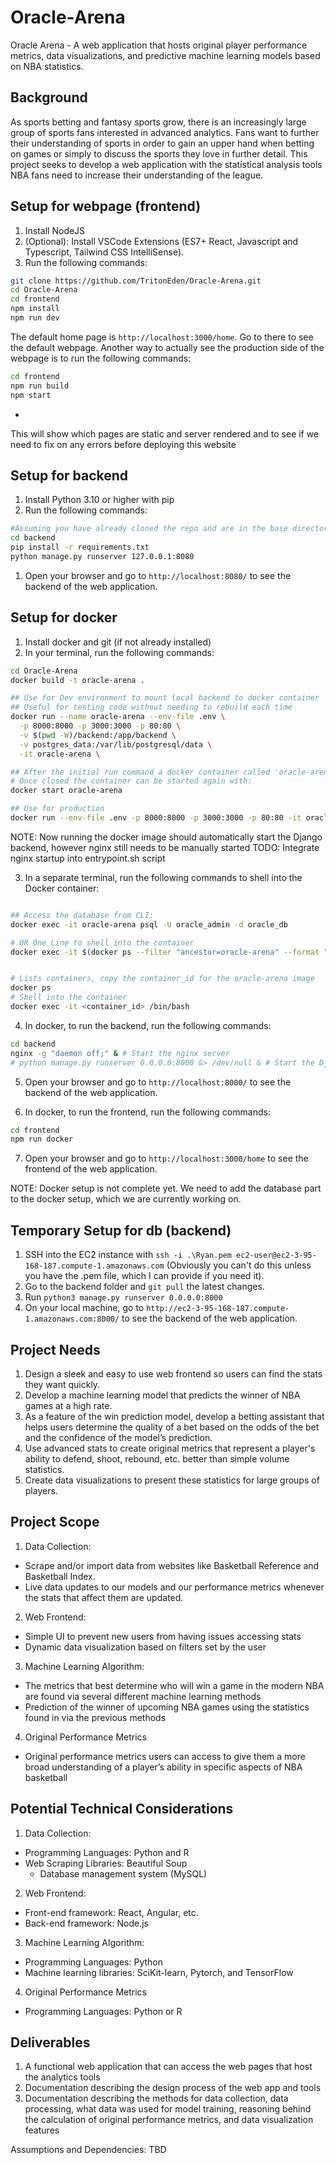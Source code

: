 # Oracle-Arena

Oracle Arena - A web application that hosts original player performance metrics, data visualizations, and predictive machine learning models based on NBA statistics.

## Background

As sports betting and fantasy sports grow, there is an increasingly large group of sports fans interested in advanced analytics. Fans want to further their understanding of sports in order to gain an upper hand when betting on games or simply to discuss the sports they love in further detail. This project seeks to develop a web application with the statistical analysis tools NBA fans need to increase their understanding of the league.

## Setup for webpage (frontend)

1. Install NodeJS
2. (Optional): Install VSCode Extensions (ES7+ React, Javascript and Typescript, Tailwind CSS IntelliSense).
3. Run the following commands:

```bash
git clone https://github.com/TritonEden/Oracle-Arena.git
cd Oracle-Arena
cd frontend
npm install
npm run dev
```

The default home page is `http://localhost:3000/home`. Go to there to see the default webpage.
Another way to actually see the production side of the webpage is to run the following commands:

```bash
cd frontend
npm run build
npm start
```
-
This will show which pages are static and server rendered and to see if we need to fix on any errors before deploying this website

## Setup for backend

1. Install Python 3.10 or higher with pip
2. Run the following commands:

```bash
#Assuming you have already cloned the repo and are in the base directory
cd backend
pip install -r requirements.txt
python manage.py runserver 127.0.0.1:8080
```

1. Open your browser and go to `http://localhost:8080/` to see the backend of the web application.

## Setup for docker

1. Install docker and git (if not already installed)
2. In your terminal, run the following commands:

```bash
cd Oracle-Arena
docker build -t oracle-arena .

## Use for Dev environment to mount local backend to docker container
## Useful for testing code without needing to rebuild each time
docker run --name oracle-arena --env-file .env \
  -p 8000:8000 -p 3000:3000 -p 80:80 \
  -v $(pwd -W)/backend:/app/backend \
  -v postgres_data:/var/lib/postgresql/data \
  -it oracle-arena \

## After the initial run command a docker container called 'oracle-arena' will be created
# Once closed the container can be started again with:
docker start oracle-arena 

## Use for production
docker run --env-file .env -p 8000:8000 -p 3000:3000 -p 80:80 -it oracle-arena 
```

NOTE: Now running the docker image should automatically start the Django backend, however nginx still needs to be manually started
TODO: Integrate nginx startup into entrypoint.sh script

3. In a separate terminal, run the following commands to shell into the Docker container:

```bash

## Access the database from CLI:
docker exec -it oracle-arena psql -U oracle_admin -d oracle_db

# OR One Line to shell into the container
docker exec -it $(docker ps --filter "ancestor=oracle-arena" --format "{{.ID}}" | head -n 1) /bin/bash


# Lists containers, copy the container_id for the oracle-arena image
docker ps
# Shell into the container
docker exec -it <container_id> /bin/bash
```

4. In docker, to run the backend, run the following commands:

```bash
cd backend
nginx -g "daemon off;" & # Start the nginx server
# python manage.py runserver 0.0.0.0:8000 &> /dev/null & # Start the Django server in the background -- add the extra commands as you wish
```

5. Open your browser and go to `http://localhost:8000/` to see the backend of the web application.

6. In docker, to run the frontend, run the following commands:

```bash
cd frontend
npm run docker
```

7. Open your browser and go to `http://localhost:3000/home` to see the frontend of the web application.

NOTE: Docker setup is not complete yet. We need to add the database part to the docker setup, which we are currently working on.

## Temporary Setup for db (backend)

1. SSH into the EC2 instance with `ssh -i .\Ryan.pem ec2-user@ec2-3-95-168-187.compute-1.amazonaws.com` (Obviously you can't do this unless you have the .pem file, which I can provide if you need it).
2. Go to the backend folder and `git pull` the latest changes.
3. Run `python3 manage.py runserver 0.0.0.0:8000`
4. On your local machine, go to `http://ec2-3-95-168-187.compute-1.amazonaws.com:8000/` to see the backend of the web application.

## Project Needs

1. Design a sleek and easy to use web frontend so users can find the stats they want quickly.
2. Develop a machine learning model that predicts the winner of NBA games at a high rate.
3. As a feature of the win prediction model, develop a betting assistant that helps users determine the quality of a bet based on the odds of the bet and the confidence of the model’s prediction.
4. Use advanced stats to create original metrics that represent a player's ability to defend, shoot, rebound, etc. better than simple volume statistics.
5. Create data visualizations to present these statistics for large groups of players.

## Project Scope

1. Data Collection:

* Scrape and/or import data from websites like Basketball Reference and Basketball Index.
* Live data updates to our models and our performance metrics whenever the stats that affect them are updated.

2. Web Frontend:

* Simple UI to prevent new users from having issues accessing stats
* Dynamic data visualization based on filters set by the user

3. Machine Learning Algorithm:

* The metrics that best determine who will win a game in the modern NBA are found via several different machine learning methods
* Prediction of the winner of upcoming NBA games using the statistics found in via the previous methods

4. Original Performance Metrics

* Original performance metrics users can access to give them a more broad understanding of a player’s ability in specific aspects of NBA basketball

## Potential Technical Considerations

1. Data Collection:

* Programming Languages: Python and R
* Web Scraping Libraries: Beautiful Soup
  * Database management system (MySQL)

2. Web Frontend:

* Front-end framework: React, Angular, etc.
* Back-end framework: Node.js

3. Machine Learning Algorithm:

* Programming Languages: Python
* Machine learning libraries: SciKit-learn, Pytorch, and TensorFlow

4. Original Performance Metrics

* Programming Languages: Python or R

## Deliverables

1. A functional web application that can access the web pages that host the analytics tools
2. Documentation describing the design process of the web app and tools
3. Documentation describing the methods for data collection, data processing, what data was used for model training, reasoning behind the calculation of original performance metrics, and data visualization features

Assumptions and Dependencies:
TBD
